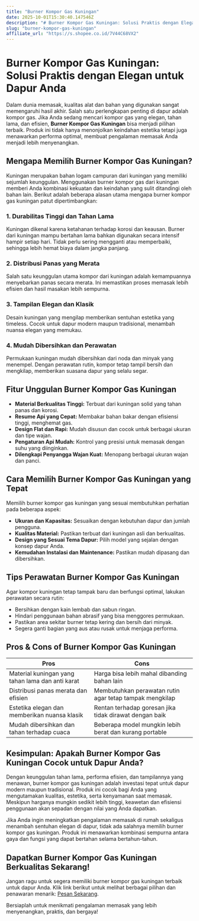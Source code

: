 ```yaml
---
title: "Burner Kompor Gas Kuningan"
date: 2025-10-01T15:30:40.147546Z
description: "# Burner Kompor Gas Kuningan: Solusi Praktis dengan Elegan untuk Dapur Anda..."
slug: "burner-kompor-gas-kuningan"
affiliate_url: "https://s.shopee.co.id/7V44C68VX2"
---
```

# Burner Kompor Gas Kuningan: Solusi Praktis dengan Elegan untuk Dapur Anda

Dalam dunia memasak, kualitas alat dan bahan yang digunakan sangat memengaruhi hasil akhir. Salah satu perlengkapan penting di dapur adalah kompor gas. Jika Anda sedang mencari kompor gas yang elegan, tahan lama, dan efisien, **Burner Kompor Gas Kuningan** bisa menjadi pilihan terbaik. Produk ini tidak hanya menonjolkan keindahan estetika tetapi juga menawarkan performa optimal, membuat pengalaman memasak Anda menjadi lebih menyenangkan.

## Mengapa Memilih Burner Kompor Gas Kuningan?

Kuningan merupakan bahan logam campuran dari kuningan yang memiliki sejumlah keunggulan. Menggunakan burner kompor gas dari kuningan memberi Anda kombinasi kekuatan dan keindahan yang sulit ditandingi oleh bahan lain. Berikut adalah beberapa alasan utama mengapa burner kompor gas kuningan patut dipertimbangkan:

### 1. Durabilitas Tinggi dan Tahan Lama
Kuningan dikenal karena ketahanan terhadap korosi dan keausan. Burner dari kuningan mampu bertahan lama bahkan digunakan secara intensif hampir setiap hari. Tidak perlu sering mengganti atau memperbaiki, sehingga lebih hemat biaya dalam jangka panjang.

### 2. Distribusi Panas yang Merata
Salah satu keunggulan utama kompor dari kuningan adalah kemampuannya menyebarkan panas secara merata. Ini memastikan proses memasak lebih efisien dan hasil masakan lebih sempurna.

### 3. Tampilan Elegan dan Klasik
Desain kuningan yang mengilap memberikan sentuhan estetika yang timeless. Cocok untuk dapur modern maupun tradisional, menambah nuansa elegan yang memukau.

### 4. Mudah Dibersihkan dan Perawatan
Permukaan kuningan mudah dibersihkan dari noda dan minyak yang menempel. Dengan perawatan rutin, kompor tetap tampil bersih dan mengkilap, memberikan suasana dapur yang selalu segar.

## Fitur Unggulan Burner Kompor Gas Kuningan

- **Material Berkualitas Tinggi:** Terbuat dari kuningan solid yang tahan panas dan korosi.
- **Resume Api yang Cepat:** Membakar bahan bakar dengan efisiensi tinggi, menghemat gas.
- **Design Flat dan Rapi:** Mudah disusun dan cocok untuk berbagai ukuran dan tipe wajan.
- **Pengaturan Api Mudah:** Kontrol yang presisi untuk memasak dengan suhu yang diinginkan.
- **Dilengkapi Penyangga Wajan Kuat:** Menopang berbagai ukuran wajan dan panci.

## Cara Memilih Burner Kompor Gas Kuningan yang Tepat

Memilih burner kompor gas kuningan yang sesuai membutuhkan perhatian pada beberapa aspek:

- **Ukuran dan Kapasitas:** Sesuaikan dengan kebutuhan dapur dan jumlah pengguna.
- **Kualitas Material:** Pastikan terbuat dari kuningan asli dan berkualitas.
- **Design yang Sesuai Tema Dapur:** Pilih model yang sejalan dengan konsep dapur Anda.
- **Kemudahan Instalasi dan Maintenance:** Pastikan mudah dipasang dan dibersihkan.

## Tips Perawatan Burner Kompor Gas Kuningan

Agar kompor kuningan tetap tampak baru dan berfungsi optimal, lakukan perawatan secara rutin:

- Bersihkan dengan kain lembab dan sabun ringan.
- Hindari penggunaan bahan abrasif yang bisa menggores permukaan.
- Pastikan area sekitar burner tetap kering dan bersih dari minyak.
- Segera ganti bagian yang aus atau rusak untuk menjaga performa.

## Pros & Cons of Burner Kompor Gas Kuningan

| Pros                                              | Cons                                               |
|---------------------------------------------------|----------------------------------------------------|
| Material kuningan yang tahan lama dan anti karat | Harga bisa lebih mahal dibanding bahan lain      |
| Distribusi panas merata dan efisien             | Membutuhkan perawatan rutin agar tetap tampak mengkilap |
| Estetika elegan dan memberikan nuansa klasik   | Rentan terhadap goresan jika tidak dirawat dengan baik |
| Mudah dibersihkan dan tahan terhadap cuaca    | Beberapa model mungkin lebih berat dan kurang portable |

## Kesimpulan: Apakah Burner Kompor Gas Kuningan Cocok untuk Dapur Anda?

Dengan keunggulan tahan lama, performa efisien, dan tampilannya yang menawan, burner kompor gas kuningan adalah investasi tepat untuk dapur modern maupun tradisional. Produk ini cocok bagi Anda yang mengutamakan kualitas, estetika, serta kenyamanan saat memasak. Meskipun harganya mungkin sedikit lebih tinggi, keawetan dan efisiensi penggunaan akan sepadan dengan nilai yang Anda dapatkan.

Jika Anda ingin meningkatkan pengalaman memasak di rumah sekaligus menambah sentuhan elegan di dapur, tidak ada salahnya memilih burner kompor gas kuningan. Produk ini menawarkan kombinasi sempurna antara gaya dan fungsi yang dapat bertahan selama bertahun-tahun.

## Dapatkan Burner Kompor Gas Kuningan Berkualitas Sekarang!

Jangan ragu untuk segera memiliki burner kompor gas kuningan terbaik untuk dapur Anda. Klik link berikut untuk melihat berbagai pilihan dan penawaran menarik: [Pesan Sekarang](https://s.shopee.co.id/7V44C68VX2).

Bersiaplah untuk menikmati pengalaman memasak yang lebih menyenangkan, praktis, dan bergaya!
